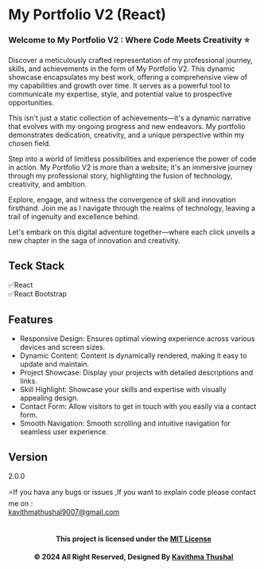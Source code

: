 # My Portfolio V2 (React)

### Welcome to My Portfolio V2 : Where Code Meets Creativity ⭐

Discover a meticulously crafted representation of my professional journey, skills, and achievements in the form of My Portfolio V2. This dynamic showcase encapsulates my best work, offering a comprehensive view of my capabilities and growth over time. It serves as a powerful tool to communicate my expertise, style, and potential value to prospective opportunities.

This isn't just a static collection of achievements—it's a dynamic narrative that evolves with my ongoing progress and new endeavors. My portfolio demonstrates dedication, creativity, and a unique perspective within my chosen field.

Step into a world of limitless possibilities and experience the power of code in action. My Portfolio V2 is more than a website; it's an immersive journey through my professional story, highlighting the fusion of technology, creativity, and ambition.

Explore, engage, and witness the convergence of skill and innovation firsthand. Join me as I navigate through the realms of technology, leaving a trail of ingenuity and excellence behind.

Let's embark on this digital adventure together—where each click unveils a new chapter in the saga of innovation and creativity.

## Teck Stack
✅React</br>
✅React Bootstrap</br>

## Features
* Responsive Design: Ensures optimal viewing experience across various devices and screen sizes.
* Dynamic Content: Content is dynamically rendered, making it easy to update and maintain.
* Project Showcase: Display your projects with detailed descriptions and links.
* Skill Highlight: Showcase your skills and expertise with visually appealing design.
* Contact Form: Allow visitors to get in touch with you easily via a contact form.
* Smooth Navigation: Smooth scrolling and intuitive navigation for seamless user experience.

## Version

2.0.0

⭐️If you hava any bugs or issues ,If you want to explain code please contact me on :<br/>
[kavithmathushal9007@gmail.com](https://www.kavithmathushal9007@gmail.com)<br/><br/>

<div align="center">

#### This project is licensed under the [MIT License](LICENSE)

#### © 2024 All Right Reserved, Designed By [Kavithma Thushal](https://github.com/Kavithma-Thushal)

</div>
